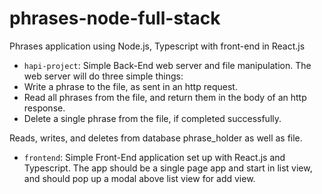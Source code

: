 # phrases-node-full-stack
Phrases application using Node.js, Typescript with front-end in React.js 

* `hapi-project`:</h4> Simple Back-End web server and file manipulation. The web server will do three simple things:
* Write a phrase to the file, as sent in an http request.
* Read all phrases from the file, and return them in the body of an http response.
* Delete a single phrase from the file, if completed successfully.

Reads, writes, and deletes from database phrase_holder as well as file.

* `frontend`:</h4> Simple Front-End application set up with React.js and Typescript. The app should be a single page app and start in list view, and should pop up a modal
above list view for add view.




